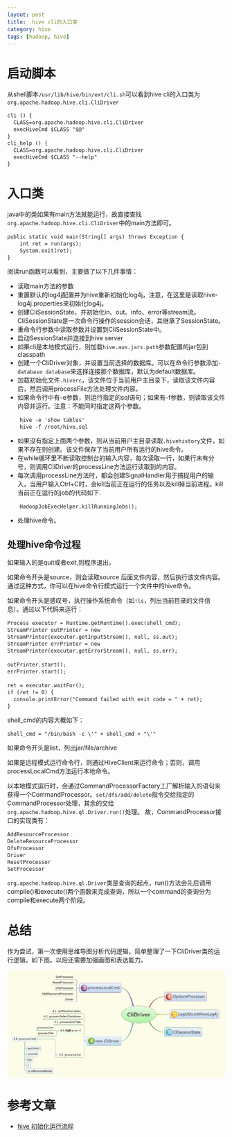 ```yaml
---
layout: post
title:  hive cli的入口类
category: hive
tags: [hadoop, hive]
---
```


# 启动脚本
从shell脚本`/usr/lib/hive/bin/ext/cli.sh`可以看到hive cli的入口类为`org.apache.hadoop.hive.cli.CliDriver`

	cli () {
	  CLASS=org.apache.hadoop.hive.cli.CliDriver
	  execHiveCmd $CLASS "$@"
	}
	cli_help () {
	  CLASS=org.apache.hadoop.hive.cli.CliDriver
	  execHiveCmd $CLASS "--help"
	}

<!-- more -->

# 入口类
java中的类如果有main方法就能运行，故直接查找`org.apache.hadoop.hive.cli.CliDriver`中的main方法即可。

	public static void main(String[] args) throws Exception {
	    int ret = run(args);
	    System.exit(ret);
	}

阅读run函数可以看到，主要做了以下几件事情：

- 读取main方法的参数
- 重置默认的log4j配置并为hive重新初始化log4j，注意，在这里是读取hive-log4j.properties来初始化log4j。
- 创建CliSessionState，并初始化in、out、info、error等stream流。CliSessionState是一次命令行操作的session会话，其继承了SessionState。
- 重命令行参数中读取参数并设置到CliSessionState中。
- 启动SessionState并连接到hive server
- 如果cli是本地模式运行，则加载`hive.aux.jars.path`参数配置的jar包到classpath
- 创建一个CliDriver对象，并设置当前选择的数据库。可以在命令行参数添加`-database database`来选择连接那个数据库，默认为default数据库。
- 加载初始化文件`.hiverc`，该文件位于当前用户主目录下，读取该文件内容后，然后调用processFile方法处理文件内容。
- 如果命令行中有-e参数，则运行指定的sql语句；如果有-f参数，则读取该文件内容并运行。注意：不能同时指定这两个参数。

```
	hive -e 'show tables'
	hive -f /root/hive.sql
```

- 如果没有指定上面两个参数，则从当前用户主目录读取`.hivehistory`文件，如果不存在则创建。该文件保存了当前用户所有运行的hive命令。
- 在while循环里不断读取控制台的输入内容，每次读取一行，如果行末有分号，则调用CliDriver的processLine方法运行读取到的内容。
- 每次调用processLine方法时，都会创建SignalHandler用于捕捉用户的输入，当用户输入Ctrl+C时，会kill当前正在运行的任务以及kill掉当前进程。kill当前正在运行的job的代码如下.

```
	HadoopJobExecHelper.killRunningJobs();
```

- 处理hive命令。


## 处理hive命令过程
如果输入的是quit或者exit,则程序退出。

如果命令开头是source，则会读取source 后面文件内容，然后执行该文件内容。通过这种方式，你可以在hive命令行模式运行一个文件中的hive命令。

如果命令开头是感叹号，执行操作系统命令（如`!ls`，列出当前目录的文件信息）。通过以下代码来运行：

	Process executor = Runtime.getRuntime().exec(shell_cmd);
	StreamPrinter outPrinter = new StreamPrinter(executor.getInputStream(), null, ss.out);
	StreamPrinter errPrinter = new StreamPrinter(executor.getErrorStream(), null, ss.err);

	outPrinter.start();
	errPrinter.start();

	ret = executor.waitFor();
	if (ret != 0) {
	  console.printError("Command failed with exit code = " + ret);
	}

shell_cmd的内容大概如下：

	shell_cmd = "/bin/bash -c \'" + shell_cmd + "\'"

如果命令开头是list，列出jar/file/archive

如果是远程模式运行命令行，则通过HiveClient来运行命令；否则，调用processLocalCmd方法运行本地命令。

以本地模式运行时，会通过CommandProcessorFactory工厂解析输入的语句来获得一个CommandProcessor。`set/dfs/add/delete`指令交给指定的CommandProcessor处理，其余的交给`org.apache.hadoop.hive.ql.Driver.run()`处理。
故，CommandProcessor接口的实现类有：

	AddResourceProcessor
	DeleteResourceProcessor
	DfsProcessor
	Driver
	ResetProcessor
	SetProcessor

`org.apache.hadoop.hive.ql.Driver`类是查询的起点，run()方法会先后调用compile()和execute()两个函数来完成查询，所以一个command的查询分为compile和execute两个阶段。

# 总结

作为尝试，第一次使用思维导图分析代码逻辑，简单整理了一下CliDriver类的运行逻辑，如下图。以后还需要加强画图和表达能力。

![hive-cli-clidriver](/assets/images/2013/hive-cli-clidriver.jpg)

# 参考文章

- [hive 初始化运行流程](http://www.cnblogs.com/end/archive/2012/12/19/2825320.html)


